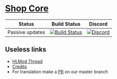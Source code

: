 # [Shop Core](https://hlmod.ru/threads/shop-core-fork.38351/)


| Status | Build Status | Discord |
|:------:|:------------:|:-------:|
| Passive updates | [![Build Status](https://api.travis-ci.com/FD-Forks/Shop-Core.svg?branch=master)](https://travis-ci.com/FD-Forks/Shop-Core) | [![Discord](https://img.shields.io/discord/315148933792006144.svg)](https://discord.gg/NTrASWm)

## Useless links
- [HLMod Thread](https://hlmod.ru/threads/shop-core-fork.38351/)
- [Credits](https://github.com/FD-Forks/Shop-Core/blob/master/CREDITS.md)
- For translation make a [PR](https://github.com/FD-Forks/Shop-Core/pulls) on our master branch

